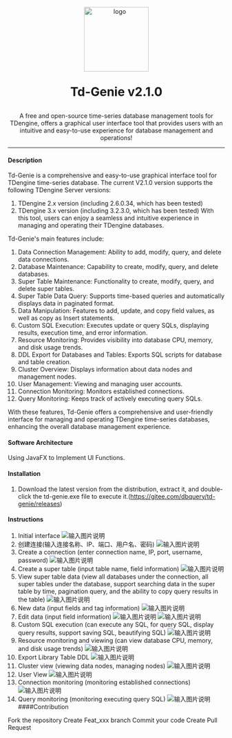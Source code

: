 <p align="center">
	<img alt="logo" src="https://gitee.com/dbquery/td-genie/raw/master/tdengine/src/main/resources/images/logo.png" width="150" height="150">
</p>
<h1 align="center" style="margin: 30px 0 30px; font-weight: bold;">Td-Genie v2.1.0</h1>
<p align="center">A free and open-source time-series database management tools for TDengine, offers a graphical user interface tool that provides users with an intuitive and easy-to-use experience for database management and operations!</p>

----

#### Description
Td-Genie is a comprehensive and easy-to-use graphical interface tool for TDengine time-series database. The current V2.1.0 version supports the following TDengine Server versions:

1. TDengine 2.x version (including 2.6.0.34, which has been tested)
2. TDengine 3.x version (including 3.2.3.0, which has been tested)
With this tool, users can enjoy a seamless and intuitive experience in managing and operating their TDengine databases.

Td-Genie's main features include:
1. Data Connection Management: Ability to add, modify, query, and delete data connections.
2. Database Maintenance: Capability to create, modify, query, and delete databases.
3. Super Table Maintenance: Functionality to create, modify, query, and delete super tables.
4. Super Table Data Query: Supports time-based queries and automatically displays data in paginated format.
5. Data Manipulation: Features to add, update, and copy field values, as well as copy as Insert statements.
6. Custom SQL Execution: Executes update or query SQLs, displaying results, execution time, and error information.
7. Resource Monitoring: Provides visibility into database CPU, memory, and disk usage trends.
8. DDL Export for Databases and Tables: Exports SQL scripts for database and table creation.
9. Cluster Overview: Displays information about data nodes and management nodes.
10. User Management: Viewing and managing user accounts.
11. Connection Monitoring: Monitors established connections.
12. Query Monitoring: Keeps track of actively executing query SQLs.

With these features, Td-Genie offers a comprehensive and user-friendly interface for managing and operating TDengine time-series databases, enhancing the overall database management experience.
#### Software Architecture

Using JavaFX to Implement UI Functions.


#### Installation

1.  Download the latest version from the distribution, extract it, and double-click the td-genie.exe file to execute it.(https://gitee.com/dbquery/td-genie/releases)

#### Instructions

1.  Initial interface
![输入图片说明](tdengine/src/main/resources/images/readme/start.png)
2.  创建连接(输入连接名称、IP、端口、用户名、密码)
![输入图片说明](tdengine/src/main/resources/images/readme/createConnection.png)
3.  Create a connection (enter connection name, IP, port, username, password)
![输入图片说明](tdengine/src/main/resources/images/readme/createDB.png)
4.  Create a super table (input table name, field information)
![输入图片说明](tdengine/src/main/resources/images/readme/createSTB.png)
5. View super table data (view all databases under the connection, all super tables under the database, support searching data in the super table by time, pagination query, and the ability to copy query results in the table)
![输入图片说明](tdengine/src/main/resources/images/readme/queryStbRecord.png)
6. New data (input fields and tag information)
![输入图片说明](tdengine/src/main/resources/images/readme/insertData.png)
7. Edit data (input field information)
![输入图片说明](tdengine/src/main/resources/images/readme/updateDataSelectItem.png)
![输入图片说明](tdengine/src/main/resources/images/readme/updateData.png)
8. Custom SQL execution (can execute any SQL, for query SQL, display query results, support saving SQL, beautifying SQL)
![输入图片说明](tdengine/src/main/resources/images/readme/executeSQL.png)
9. Resource monitoring and viewing (can view database CPU, memory, and disk usage trends)
![输入图片说明](tdengine/src/main/resources/images/resourceMonitor.png)
10. Export Library Table DDL
![输入图片说明](tdengine/src/main/resources/images/readme/exportDDL.png)
11. Cluster view (viewing data nodes, managing nodes)
![输入图片说明](tdengine/src/main/resources/images/readme/clusterquery.png)
12. User View
![输入图片说明](tdengine/src/main/resources/images/readme/userquery.png)
13. Connection monitoring (monitoring established connections)
![输入图片说明](tdengine/src/main/resources/images/readme/connectionquery.png)
14. Query monitoring (monitoring executing query SQL)
![输入图片说明](tdengine/src/main/resources/images/readme/querymonitor.png)
####Contribution

Fork the repository
Create Feat_xxx branch
Commit your code
Create Pull Request
